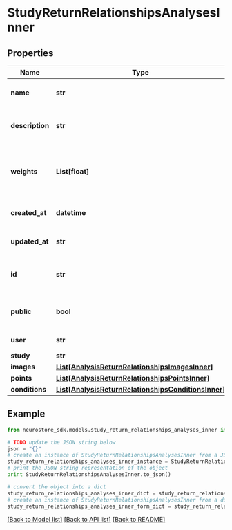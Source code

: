 # StudyReturnRelationshipsAnalysesInner


## Properties
Name | Type | Description | Notes
------------ | ------------- | ------------- | -------------
**name** | **str** | A name of the contrast being performed. | [optional] 
**description** | **str** | A long form description of how the contrast was performed | [optional] 
**weights** | **List[float]** | Weight applied to each condition, must be the same length as the conditions attribute. | [optional] 
**created_at** | **datetime** | time the resource was created on the database | [optional] [readonly] 
**updated_at** | **str** | when was the resource last modified/updated. | [optional] [readonly] 
**id** | **str** | short UUID specifying the location of this resource | [optional] 
**public** | **bool** | whether the resource is listed in public searches or not | [optional] [default to True]
**user** | **str** | who owns the resource | [optional] [readonly] 
**study** | **str** |  | [optional] 
**images** | [**List[AnalysisReturnRelationshipsImagesInner]**](AnalysisReturnRelationshipsImagesInner.md) |  | [optional] 
**points** | [**List[AnalysisReturnRelationshipsPointsInner]**](AnalysisReturnRelationshipsPointsInner.md) |  | [optional] 
**conditions** | [**List[AnalysisReturnRelationshipsConditionsInner]**](AnalysisReturnRelationshipsConditionsInner.md) |  | [optional] 

## Example

```python
from neurostore_sdk.models.study_return_relationships_analyses_inner import StudyReturnRelationshipsAnalysesInner

# TODO update the JSON string below
json = "{}"
# create an instance of StudyReturnRelationshipsAnalysesInner from a JSON string
study_return_relationships_analyses_inner_instance = StudyReturnRelationshipsAnalysesInner.from_json(json)
# print the JSON string representation of the object
print StudyReturnRelationshipsAnalysesInner.to_json()

# convert the object into a dict
study_return_relationships_analyses_inner_dict = study_return_relationships_analyses_inner_instance.to_dict()
# create an instance of StudyReturnRelationshipsAnalysesInner from a dict
study_return_relationships_analyses_inner_form_dict = study_return_relationships_analyses_inner.from_dict(study_return_relationships_analyses_inner_dict)
```
[[Back to Model list]](../README.md#documentation-for-models) [[Back to API list]](../README.md#documentation-for-api-endpoints) [[Back to README]](../README.md)


